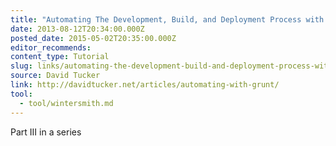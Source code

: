 ```yaml
---
title: "Automating The Development, Build, and Deployment Process with Grunt"
date: 2013-08-12T20:34:00.000Z
posted_date: 2015-05-02T20:35:00.000Z
editor_recommends:
content_type: Tutorial
slug: links/automating-the-development-build-and-deployment-process-with-grunt
source: David Tucker
link: http://davidtucker.net/articles/automating-with-grunt/
tool:
  - tool/wintersmith.md
---
```

Part III in a series



